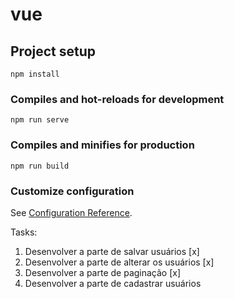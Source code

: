 # vue

## Project setup
```
npm install
```

### Compiles and hot-reloads for development
```
npm run serve
```

### Compiles and minifies for production
```
npm run build
```

### Customize configuration
See [Configuration Reference](https://cli.vuejs.org/config/).


Tasks:

1. Desenvolver a parte de salvar usuários [x]
2. Desenvolver a parte de alterar os usuários [x]
3. Desenvolver a parte de paginação [x]
4. Desenvolver a parte de cadastrar usuários 

